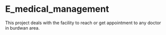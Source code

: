 # E_medical_management
This project deals with the facility to reach or get appointment to any doctor in burdwan area.
